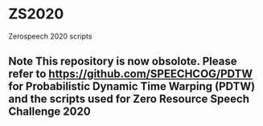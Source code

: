 # ZS2020
Zerospeech 2020 scripts

## Note This repository is now obsolote. Please refer to https://github.com/SPEECHCOG/PDTW for Probabilistic Dynamic Time Warping (PDTW) and the scripts used for Zero Resource Speech Challenge 2020 
